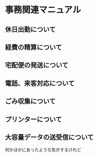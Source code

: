 # 事務関連マニュアル
## 休日出勤について
## 経費の精算について
## 宅配便の発送について
## 電話、来客対応について
## ごみ収集について
## プリンターについて
## 大容量データの送受信について
何かほかにあったような気がするけれど